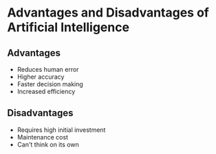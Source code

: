 # Advantages and Disadvantages of Artificial Intelligence
## Advantages
- Reduces human error
- Higher accuracy
- Faster decision making
- Increased efficiency
## Disadvantages
- Requires high initial investment
- Maintenance cost
- Can't think on its own